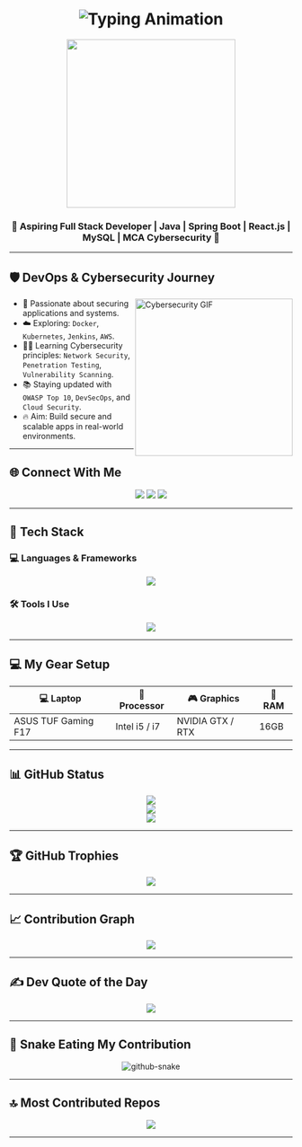 <h1 align="center">
 <img src="https://readme-typing-svg.herokuapp.com?font=Fira+Code&size=25&pause=1000&center=true&vCenter=true&width=500&lines=Hi+I'm+Sabarinath!;Aspiring+Full-Stack+Developer;Java+Spring+React+Enthusiast;Cybersecurity+Learner;DevOps+Explorer;Learning+&+Building+Everyday+🚀" alt="Typing Animation" />
</h1>

<p align="center">
  <img src="[[https://sdmntprsouthcentralus.oaiusercontent.com/files/00000000-6050-61f7-b408-9446054e1bd7/raw?se=2025-04-16T18%3A47%3A49Z&sp=r&sv=2024-08-04&sr=b&scid=ba17d0c4-40fe-54de-9c27-abc0c7299ca8&skoid=f0c3f613-0f9b-4a8a-a29a-c1a910343ad7&sktid=a48cca56-e6da-484e-a814-9c849652bcb3&skt=2025-04-16T00%3A29%3A19Z&ske=2025-04-17T00%3A29%3A19Z&sks=b&skv=2024-08-04&sig=wdVk5XWrDizmyUmrwhPW6JpAK6nEWM%2Bg9XtHTvWf1W8%3D](https://cdn.pixabay.com/photo/2023/11/05/02/07/ai-generated-8366100_1280.jpg)](https://sdmntprsouthcentralus.oaiusercontent.com/files/00000000-6050-61f7-b408-9446054e1bd7/raw?se=2025-04-16T18%3A47%3A49Z&sp=r&sv=2024-08-04&sr=b&scid=ba17d0c4-40fe-54de-9c27-abc0c7299ca8&skoid=f0c3f613-0f9b-4a8a-a29a-c1a910343ad7&sktid=a48cca56-e6da-484e-a814-9c849652bcb3&skt=2025-04-16T00%3A29%3A19Z&ske=2025-04-17T00%3A29%3A19Z&sks=b&skv=2024-08-04&sig=wdVk5XWrDizmyUmrwhPW6JpAK6nEWM%2Bg9XtHTvWf1W8%3D)" width="300" />
</p>



<h3 align="center">
  <strong>🚀 Aspiring Full Stack Developer | Java | Spring Boot | React.js | MySQL | MCA Cybersecurity 🎯</strong>
</h3>

---

## 🛡️ DevOps & Cybersecurity Journey

<img align="right" src="https://media.giphy.com/media/L1R1tvI9svkIWwpVYr/giphy.gif" width="280" alt="Cybersecurity GIF" />

- 🔐 Passionate about securing applications and systems.
- ☁️ Exploring: `Docker`, `Kubernetes`, `Jenkins`, `AWS`.
- 🧑‍💻 Learning Cybersecurity principles: `Network Security`, `Penetration Testing`, `Vulnerability Scanning`.
- 📚 Staying updated with `OWASP Top 10`, `DevSecOps`, and `Cloud Security`.
- 🔥 Aim: Build secure and scalable apps in real-world environments.

---


## 🌐 Connect With Me

<p align="center">
  <a href="https://www.instagram.com/lonely_warrior_ms/" target="_blank"><img src="https://skillicons.dev/icons?i=instagram" /></a>
  <a href="https://www.linkedin.com/in/sabarinath809/" target="_blank"><img src="https://skillicons.dev/icons?i=linkedin" /></a>
  <a href="mailto:sabarinath809@gmail.com"><img src="https://skillicons.dev/icons?i=gmail" /></a>
</p>

---

## 🧰 Tech Stack

### 💻 Languages & Frameworks
<p align="center">
  <img src="https://skillicons.dev/icons?i=java,spring,react,mysql,html,css,js,bootstrap,tailwind" />
</p>

### 🛠️ Tools I Use
<p align="center">
  <img src="https://skillicons.dev/icons?i=git,github,vscode,postman,maven,figma" />
</p>

---

## 💻 My Gear Setup

| 💻 Laptop              | 🧠 Processor     | 🎮 Graphics         | 🔋 RAM   |
|------------------------|------------------|----------------------|----------|
| ASUS TUF Gaming F17    | Intel i5 / i7    | NVIDIA GTX / RTX     | 16GB     |

---

## 📊 GitHub Status

<p align="center">
  <img src="https://github-readme-stats.vercel.app/api?username=sabari809&theme=github_dark&hide_border=false&include_all_commits=true&count_private=true" />
  <br/>
  <img src="https://streak-stats.demolab.com?user=sabari809&theme=github-dark&hide_border=false" />
  <br/>
  <img src="https://github-readme-stats.vercel.app/api/top-langs/?username=sabari809&theme=github_dark&hide_border=false&layout=compact" />
</p>

---

## 🏆 GitHub Trophies

<p align="center">
  <img src="https://github-profile-trophy.vercel.app/?username=sabari809&theme=algolia&no-frame=false&no-bg=true&margin-w=15" />
</p>

---

## 📈 Contribution Graph

<p align="center">
  <img src="https://github-readme-activity-graph.vercel.app/graph?username=sabari809&theme=react-dark&bg_color=1d1d1d&color=00bcd4&line=00f5a0&point=f5a623&area=true&hide_border=true" />
</p>

---

## ✍️ Dev Quote of the Day

<p align="center">
  <img src="https://quotes-github-readme.vercel.app/api?type=horizontal&theme=dark" />
</p>

---

## 🐍 Snake Eating My Contribution

<p align="center">
  <picture >
    <source media="(prefers-color-scheme: dark)" srcset="https://raw.githubusercontent.com/tobiasmeyhoefer/tobiasmeyhoefer/output/github-snake-dark.svg" />
    <source media="(prefers-color-scheme: light)" srcset="https://raw.githubusercontent.com/tobiasmeyhoefer/tobiasmeyhoefer/output/github-snake.svg" />
    <img alt="github-snake" src="https://raw.githubusercontent.com/tobiasmeyhoefer/tobiasmeyhoefer/output/github-snake.svg" />
  </picture>
</p>

---

## 🔝 Most Contributed Repos

<p align="center">
  <img src="https://github-contributor-stats.vercel.app/api?username=sabari809&limit=5&theme=dark&combine_all_yearly_contributions=true" />
</p>

---
